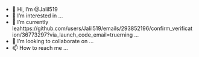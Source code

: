 - 👋 Hi, I’m @Jalil519
- 👀 I’m interested in ...
- 🌱 I’m currently leahttps://github.com/users/Jalil519/emails/293852196/confirm_verification/36773297?via_launch_code_email=truerning ...
- 💞️ I’m looking to collaborate on ...
- 📫 How to reach me ...

<!---
Jalil519/Jalil519 is a ✨ special ✨ repository because its `README.md` (this file) appears on your GitHub profile.
You can click the Preview link to take a look at your changes.
--->
